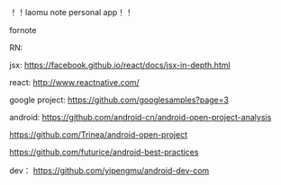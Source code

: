 ！！laomu note personal app！！


fornote

RN:

jsx:
https://facebook.github.io/react/docs/jsx-in-depth.html

react:
http://www.reactnative.com/

google project:
https://github.com/googlesamples?page=3

android:
https://github.com/android-cn/android-open-project-analysis

https://github.com/Trinea/android-open-project

https://github.com/futurice/android-best-practices

dev：
https://github.com/yipengmu/android-dev-com
